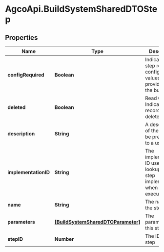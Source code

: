# AgcoApi.BuildSystemSharedDTOStep

## Properties

Name | Type | Description | Notes
------------ | ------------- | ------------- | -------------
**configRequired** | **Boolean** | Indicates if the step requires configuration values to be provided by the build agent | 
**deleted** | **Boolean** | Read Only.  Indicates if the record is deleted. | [optional] 
**description** | **String** | A description of the step to be presented to a user | [optional] 
**implementationID** | **String** | The implementation ID used to lookup the step implementation when it is executed | 
**name** | **String** | The name of the step | 
**parameters** | [**[BuildSystemSharedDTOParameter]**](BuildSystemSharedDTOParameter.md) | The parameters for this step | [optional] [readonly] 
**stepID** | **Number** | The ID of the step | [optional] 


